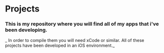 # Projects
### This is my repository where you will find all of my apps that i've been developing.

_   In order to compile them you will need xCode or similar. All of these projects have been developed in an iOS environment._

